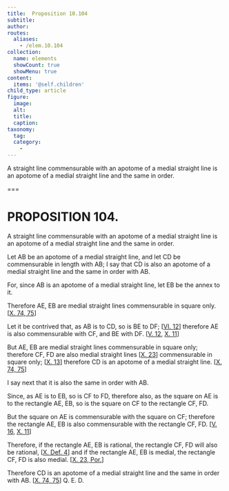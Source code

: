 ```yaml
---
title:  Proposition 10.104
subtitle: 
author:
routes:
  aliases:
    - /elem.10.104
collection:
  name: elements
  showCount: true
  showMenu: true
content:
  items: '@self.children'
child_type: article
figure:
  image:
  alt:
  title:
  caption:
taxonomy:
  tag:
  category:
    - 
---
```


<p><hi rend="ital">A straight line commensurable with an apotome of a medial straight line is an apotome of a medial straight line and the same in order</hi>. </p>

===

<h1>PROPOSITION 104.</h1>
<p><span class="ital">A straight line commensurable with an apotome of a medial straight line is an apotome of a medial straight line and the same in order</span>. </p>

<p>Let <span class="ital">AB</span> be an apotome of a medial straight line, and let <span class="ital">CD</span> be commensurable in length with <span class="ital">AB</span>; I say that <span class="ital">CD</span> is also an apotome of a medial straight line and the same in order with <span class="ital">AB</span>. 
      </p>

<p>For, since <span class="ital">AB</span> is an apotome of a medial straight line, let <span class="ital">EB</span> be the annex to it. </p>

<p>Therefore <span class="ital">AE</span>, <span class="ital">EB</span> are medial straight lines commensurable in square only. [<a href="/elem.10.74 elem.10.75">X. 74, 75</a>] </p>

<p>Let it be contrived that, as <span class="ital">AB</span> is to <span class="ital">CD</span>, so is <span class="ital">BE</span> to <span class="ital">DF</span>; [<a href="/elem.6.12">VI. 12</a>] therefore <span class="ital">AE</span> is also commensurable with <span class="ital">CF</span>, and <span class="ital">BE</span> with <span class="ital">DF</span>. [<a href="/elem.5.12">V. 12</a>, <a href="/elem.10.11">X. 11</a>] </p>

<p>But <span class="ital">AE</span>, <span class="ital">EB</span> are medial straight lines commensurable in square only; therefore <span class="ital">CF</span>, <span class="ital">FD</span> are also medial straight lines [<a href="/elem.10.23">X. 23</a>] commensurable in square only; [<a href="/elem.10.13">X. 13</a>] therefore <span class="ital">CD</span> is an apotome of a medial straight line. [<a href="/elem.10.74 elem.10.75">X. 74, 75</a>] <pb n="232"/></p>

<p>I say next that it is also the same in order with <span class="ital">AB</span>. </p>

<p>Since, as <span class="ital">AE</span> is to <span class="ital">EB</span>, so is <span class="ital">CF</span> to <span class="ital">FD</span>, therefore also, as the square on <span class="ital">AE</span> is to the rectangle <span class="ital">AE</span>, <span class="ital">EB</span>, so is the square on <span class="ital">CF</span> to the rectangle <span class="ital">CF</span>, <span class="ital">FD</span>. </p>

<p>But the square on <span class="ital">AE</span> is commensurable with the square on <span class="ital">CF</span>; therefore the rectangle <span class="ital">AE</span>, <span class="ital">EB</span> is also commensurable with the rectangle <span class="ital">CF</span>, <span class="ital">FD</span>. [<a href="/elem.5.16">V. 16</a>, <a href="/elem.10.11">X. 11</a>] </p>

<p>Therefore, if the rectangle <span class="ital">AE</span>, <span class="ital">EB</span> is rational, the rectangle <span class="ital">CF</span>, <span class="ital">FD</span> will also be rational, [<a href="/elem.10.def.4">X. Def. 4</a>] and if the rectangle <span class="ital">AE</span>, <span class="ital">EB</span> is medial, the rectangle <span class="ital">CF</span>, <span class="ital">FD</span> is also medial. [<a href="/elem.10.23.p.1">X. 23, Por.</a>] </p>

<p>Therefore <span class="ital">CD</span> is an apotome of a medial straight line and the same in order with <span class="ital">AB</span>. [<a href="/elem.10.74 elem.10.75">X. 74, 75</a>] Q. E. D.</p>
